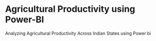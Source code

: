 # Agricultural Productivity using Power-BI
Analyzing Agricultural Productivity Across Indian States using Power bi
